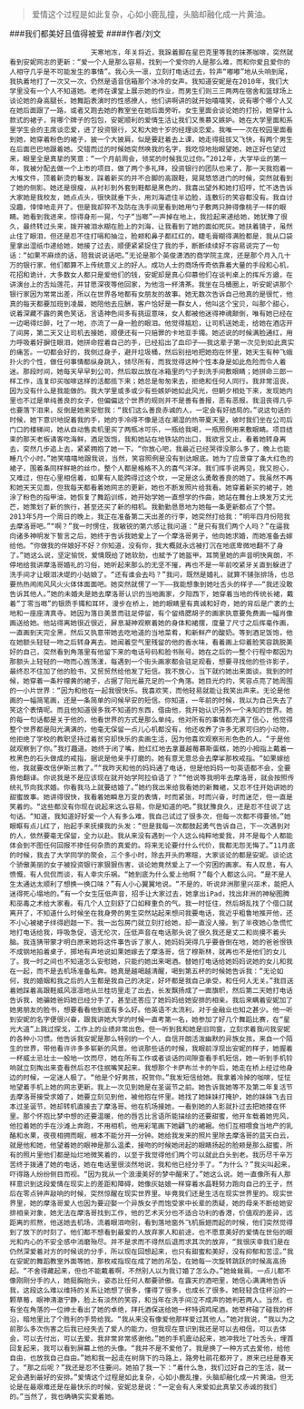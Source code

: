 > 爱情这个过程是如此复杂，心如小鹿乱撞，头脑却融化成一片黄油。

###我们都美好且值得被爱
####作者/刘文

						天寒地冻，年关将近，我跺着脚在星巴克里等我的抹茶咖啡，突然就看到安妮网志的更新：“爱一个人是那么容易，找到一个爱你的人是那么难，而和你爱且爱你的人相守几乎是不可能发生的事情”。我心头一凛，立刻打电话过去，铃声“嘟嘟”地从头响到尾，我执着地打了一次又一次，仍然是语音信箱那个冰冷的女声。我知道安妮是在2010年，我们大学里没有一个人不知道她。老师在课堂上展示她的作业，而男生们则三三两两在宿舍和篮球场上谈论她的身高腿长，她舞蹈表演时的性感撩人，他们讲啊讲的就开始嘻嘻笑，说有哪个哪个人又在她后面跟了一路，或者又跑去她的教室坐在她后面旁听。女生里面会谈论她的打扮，她穿什么款式的裙子，背哪个牌子的包包，安妮顺利的爱情生活让我们又羡慕又嫉妒。她在大学里面和系里学生会的主席谈恋爱，进了投资银行，又和大她十岁的经理谈恋爱。我唯一一次在校园里面看到她，她穿着粉色的裙子，披一个大披肩，似是要赶着去上课，她走得挺拔又飞快，有两个男生在后面巴巴地跟着她。交错而过的时候她突然唤我的名字，我吃惊地抬眼望她，她正好也望过来，眼里全是真挚的笑意：“一个月前周会，领奖的时候我见过你。”2012年，大学毕业的第一年，我被分配去做一个上市的项目，做了两个多礼拜，投资银行的团队也来了，那一天我抱着一大堆文件，顶着新烫的鬈发，踩着新买的并不合脚的高跟鞋，晃晃悠悠进门的时候，突然就看到了她的侧影。她还是很瘦，从衬衫到外套到鞋都是黑色的，我喜出望外和她打招呼，忙不迭告诉大家她是我校友，她点点头，很快就垂下头，用刘海遮住半边脸，连敷衍的笑容都没有。我自讨没趣，悻悻地走开了。但是我却猝不及防在洗手间里看到她用勺子敷两只肿得像桃子一样的眼睛。她看到我进来，惊得身形一晃，勺子“当啷”一声掉在地上，我捡起来递给她，她犹豫了很久，最终转过头来，拨开被泪水糊在脸上的刘海，让我看到了她的面如死灰。她扶着镜子，虽然止住了眼泪，但还是忍不住打嗝和抽泣，脸颊和鼻子都红红的，睫毛膏糊得满脸都是，我从口袋里拿出湿纸巾递给她，她接了过去，顺便紧紧捉住了我的手，断断续续好不容易说完了一句话：“如果不麻烦的话，陪我说说话吧。”无论是那个英俊潇洒的商学院主席，还是那个月入几十万的银行家，他们都算不上传统意义上的好人。成功人士的商场传奇依靠着大量的手段和心机，花招和诡计，大多数女人都只是爱他们的钱，安妮却是真心仰慕他们在谈判桌上的挥斥方遒，在讲演台上的舌灿莲花，并甘愿深夜等他回家，为他泡一杯清茶。我坐在马桶圈上，听安妮讲那个银行家因为常常出差，所以在世界各地都有女朋友的故事。她无数次告诉自己他真的是很忙，他真的每天都要加班到凌晨，她陪他去应酬，客户恰好是一群女人，他叫这个宝贝，叫那个甜心，说着深藏不露的黄色笑话，言语神色间多有挑逗意味，女人都被他迷得神魂颠倒，唯有她已经在一边喝得烂醉，吐了一地，亦流了一身一脸的眼泪。他觉得尴尬，让司机送她走，给她在酒店开了间房，第二天又让司机去接她，顺便还有一只赔罪的卡地亚手镯。她述说的时候满脸通红，用力呼吸着好摒住眼泪，她拼命捏着自己的手，已经掐出了血印子——我这辈子第一次见到如此真实的痛苦。一切都会好的，我侧过身子，避开垃圾桶，然后别扭地把她抱在怀里，她天生有种飞蛾扑火的个性，做任何事情都纵身跳入，倾尽所有，而我觉得这种个性本身是如此危险而令人着迷。那段时间，她每天早早到公司，然后取出放在冰箱里的勺子到洗手间敷眼睛；她拼命三郎一样工作，连复印买咖啡这样的活都揽下来；她总是匆匆来去，拒绝和任何人同行。我非常沮丧，因为没有什么是我能做的。我大学里或多或少有些嫉妒她如此风光，但朝夕相处下来，发现她内里也不过是单纯善良的女子，但偏偏这个世界的规则并不是善有善报，恶有恶报。我沮丧得几乎也要落下泪来，反倒是她来安慰我：“我们这么善良赤诚的人，一定会有好结局的。”说这句话的时候，她下意识地捉着我的手，她的手冷得不像是活在潮湿的热带夏天里，彼时我们坐在公司后门口的楼梯间，她从自动售卖机里买了两瓶冰可乐，一瓶给我喝，一瓶照例用来敷眼睛。项目结束的那天老板请客吃海鲜，酒足饭饱，我和她站在地铁站的出口，我欲言又止，看着她转身离去，突然几步追上去，紧紧拥抱了她一下。“你放心吧，我最近已经哭得没那么多了，晚上也能睡几个小时。”她笑嘻嘻地跟我说，当然，笑容照例是没有到达眼底。她为了应景穿了条大红色的裙子，围着条同样鲜艳的丝巾，整个人都是格格不入的喜气洋洋。我们挥手说再见，我又担心，又难过，但在心里相信着，如果有人能跨得过这个坎，一定是这么勇敢善良的她了。我虽然不再和她天天见面，但我每天都看着她网志的更新，她也不断发照片给我看。她穿着新买的裙子，她涂了粉色的指甲油，她恢复了舞蹈训练，她开始学她一直想学的作曲，她站在舞台上焕发万丈光芒，她策划了新的旅行，甚至还买了新的相机。我勤勤恳恳地为她每一条更新都点了个赞。2013年5月一个周日的晚上，我正在准备第二天出差的行李，她突然打给我：“明年四月份陪我去摩洛哥吧。”“啊？”我一时愣住，我敏锐的第六感让我问道：“是只有我们两个人吗？”在逼我向诸多神明发下誓言之后，她终于告诉我她爱上了一个摩洛哥男子，他向她求婚，而她准备去嫁给他。“你做我的伴娘好不好？你知道，没有你，我大概就永远被打沉在地底卑微地翻不了身了。”她这么说，坚定愉悦，爱情既给了她软肋，也赋予了她盔甲。耳筒里她的声音明快爽朗，不停地给我讲摩洛哥婚礼的习俗，她听起来那么的无坚不摧，再也不是一年前咬紧牙关直到躲进了洗手间才让眼泪决堤的小姑娘了。“还有谁会去吗？”我问，既然是婚礼，就算不铺张排场，也总要热热闹闹风风火火体体面面吧。她突然就愣了一下——我能想象到她吐舌头的样子——“我还没敢告诉其他人。”她的未婚夫是她去摩洛哥认识的当地画家，夕阳西下，她穿着当地的传统长裙，戴着“丁零当啷”的银质手镯和耳环，漫步在桥上，她的眼睛里有真诚和好奇，她的背后是广袤的土地和一座座清真寺。她因为落日美景而驻足停留，有个留络腮胡子的画家执意要免费画一幅肖像画送给她。他站得离她很近很近，屏息凝神观察着她的身体和裙摆，度量了尺寸之后挥毫作画，一直画到天完全黑，然后又执意带她去吃地道的当地菜肴，和新鲜产的酸奶。等到酒足饭饱，他在她额头轻轻一吻之后转身离去。她闻着空气里残留的他的香水味，看着画上仰着脸笑容跳脱美好的自己，突然看到角落里有他留下来的电话号码和脸书账号。她在之后的一整个行程中都因为那额头上轻轻的一吻而心旌荡漾，每遇到一个街头画家都会驻足观看，想要寻找他的些许影子，最终忍不住加了他的脸书，又贸贸然给他发了短信。我不放心，当下就约她出来面谈。我到的时候，她穿着一条柠檬黄的裙子，占据了阳光最充足的一个角落。她目光灼灼，笑容点亮了她周围的一小片世界：“因为和他在一起我很快乐。我喜欢笑，而他轻易就能让我笑出声来。无论是他画的一幅简笔画，还是一条简单的问候早安的短信。你知道，一年前的时候，我以为自己失去了笑这个表情呢。而且他知道很多我不知道的东西，借由他，我开始认识另外一个未知的世界。她的每一句话都是关于他的，他看世界的方式是那么单纯，他对所有的事情都充满了信心，他觉得整个世界都是阳光满满的，他毫无保留一点儿心机都没有，他还收养了许多无家可归的小动物，他拒绝了学校的教职坚持过着贫穷却快乐的卖画生活，因为他喜欢观察形形色色的人。“于是他就观察到了你。”我打趣道。她终于闭了嘴，脸红红地去拿蔓越莓慕斯蛋糕，她的小拇指上戴着一枚黑色的石头做成的戒指，据说是他亲手打磨的。她有意无意总会去摩挲那枚戒指。“如果嫁给他，我就要改信伊斯兰教了。”“我昨天和他的妈妈通了电话，但是他妈妈一句英语都不会，全要靠他翻译。你说我是不是应该现在就开始学阿拉伯语了？”“他说等我明年去摩洛哥，就会按照传统礼节向我求婚。你看我马上就要结婚了。”她约我出来给我看她的新舞裙，又忍不住开始讲她的甜蜜故事。她讲得很快，我看着她瞬息万变的表情，时而紧张，时而兴奋，时而迷茫，但一直是笑着的。“这些都没有你现在说起来这么容易，你是知道的吧。”我犹豫良久，还是忍不住说了这句话。“知道，我知道好好爱一个人有多么难，我自己试过了很多次，但每一次都不得要领。”她眼眶有点儿红了，抬起手来抚摸我的头发：“但是我每一次都鼓起勇气告诉自己，下一次遇到对的人，依然要毫无保留，全力以赴。我从来没有遇到一个人这么纯粹地爱我，并不是每个人都能体会到不图任何回报不掺任何杂质的真爱的。将来无论要付什么代价，我都无怨无悔了。”11月底的时候，我去了大学同学的聚会，三个多小时，除去开头的寒暄，大家谈论的都是安妮。谈论这个骄傲美丽的女子被投资银行家狠狠伤害，谈论她竟然爱上了一个穷困的画家。有人叹息，有人愤慨，有人侃侃而谈，有人幸灾乐祸。“她到底为什么爱上他啊？”每个人都这么问。“是不是人生太通达太顺利了想换一换口味？”有人小心翼翼地说。“不是的，听说非洲那里兴巫术，能把人迷得死心塌地的。”有一个女生压低声音，招手让大家过去，她拿出iPad，找出非洲的神秘图腾和巫毒之术给大家看。有几个人立刻舒了口如释重负的气。我一时怔住，然后胡乱找了个借口就离开了，不知道什么时候坐在我身旁的男生突然站起来想问我要电话，我近乎粗鲁地推开他，还不小心被裙子绊得趔趄一下。我一出包房门就立刻打给她，却一直没人接。到了半夜她心急慌忙地打电话给我，呼吸急促，语无伦次，压低声音在电话那头说了很久我还是丈二和尚摸不着头脑。我连猜带蒙才明白原来她将这件事告诉了家人，她妈妈哭得几乎要昏倒在地，她的爸爸恨铁不成钢地拍着桌子，掷地有声地说如果她嫁去了摩洛哥，信了穆斯林，就再也不是他们的女儿了。我一时之间也不知道怎么安慰她，只能约她出来喝酒。替她打电话给她妈妈说她的女儿和我在一起，而不是去机场准备私奔。她真是越喝越清醒，喝到第五杯的时候她告诉我：“无论如何，我的婚姻和我之后的人生都是我自己的决定，好坏都是我自己承受，和任何人无关。”我目送着她踩着高跟鞋威风凛凛地从兰桂坊里走了出去，长发飘扬成了一面旗帜，然后第二天她打电话告诉我，她骗她爸妈她已经分手了，甚至还答应了她妈妈给她安排的相亲。我后来瞒着安妮加了她男朋友的脸书，想要看看他到底有多么好。他英语不太流利，对于金融业也知之甚少。他一听到安妮的名字便很兴奋，跟我讲她大学的时候一直考第一名，她参加了好几个舞蹈比赛，在“星光大道”上跳过探戈，工作上的业绩非常出色，但一听到我和她是旧同窗，立刻求着我问我安妮的各种小习惯。他告诉我安妮是那么特别的一个人，自信开朗活泼幽默的异族女孩，来自一个陌生的世界，带他看许许多多崭新的风景。他说那些话的时候，我眼前浮现出安妮的样子，她握着一杯威士忌壮士一般地一饮而尽，她在所有工作或者谈话的间隙查看手机短信，她一听到手机铃响就立刻掏出来查看然后忍不住抿嘴笑起来。我想那个卡萨布兰卡的午后，她走在桥上经过他身边的时候，一定迷人极了。“他是个好男孩，祝贺你。”我发短信给她。我拿着冷掉的咖啡，怔怔地望着手机上她的网志更新。我上一次见到她是在圣诞节之前。她告诉我她等不及第二年复活节去摩洛哥接受求婚了，她要立刻见到他，被他抱在怀里。她找了她妹妹打掩护，她的妹妹飞去日本过圣诞节，她却转机直接去了摩洛哥。他在机场接她，一看到她的人影就扑过去把她搂在怀里。那个怀抱比梦中想的还要温暖，他的唇舌比言语所能描绘的还要甜蜜，他开车载着她兜风，他拉着她的手在沙滩上奔跑，不用相机，他用彩笔画下她翩飞的裙裾。他们互相喂食当地产的乳酪和水果，夜夜相拥而眠，根本不能分开一分钟。她给我发来的照片里除去摩洛哥的蓝天白云，就是他和她，他望着她的眼神是那么温柔，接吻的时候她闭起的眼睛扬起的脸颊是那么甜蜜，所有的照片里他们都是灿烂地微笑着的，以至于我觉得他们两个可以就此白头到老。我历尽千辛万苦终于拨通了她的电话，她在电话里很淡然地说，我和他已经分手了。“为什么？”我尖叫起来，吓得路人纷纷侧目而视。“因为我从一个浪漫美好的梦中醒来了。”她这么说。她一直像所有人那样意识到这段爱情在现实上的差距和障碍，她像灰姑娘一样穿着水晶鞋努力跑向自己的王子，然后在零点钟声敲响的时候，突然惊醒在现实世界里。毕竟我们还是生活在现实世界里的。现实世界里，她的摩洛哥爱人也因为要迎娶一个异族女子而饱受家中长辈的质疑，她的母亲不断给她安排相亲对象，她无法在摩洛哥找到工作，他的艺术天分也不适合功利的香港，价值观的差异，远距离的煎熬，他送她去机场，流着眼泪吻别，看到落地窗外飞机振翅而起的时候，他们突然觉得到了放下的时刻了。他们都不想看到最爱的人放弃家人和前途，也不愿意美好的爱情在世俗的眼光和内心的不安全感中消磨殆尽。并不是求而不得然后退而求其次的放弃，“我很庆幸我们是在仍然深爱着对方的时候说的分手，所以现在回想起来，也只有甜蜜和美好，没有抑郁和苦涩。”我在安妮的舞蹈教室外面等她，那枚戒指现在成了她的吊坠，在她每一次旋转跳跃的时候高高扬起。“不舍得藏起来，但也不能戴着啊，不然别人以为我订婚了怎么办。”她耸耸肩。一点儿都不像刚刚分手的人，她挺胸抬头，姿态比任何人都要骄傲。在露天的酒吧里，她信心满满地告诉我，这段这么难以维持的关系让她想了很多，懂得了很多，也成长了很多。她轻轻含住杯沿的一颗草莓，眼神清澈宁静，脸上有淡然的笑容，和当年在洗手间泣不成声的她判若两人。当然，也有坐在角落的一位绅士看出了她的卓绝，拜托酒保送给她一杯特调鸡尾酒。她举杯碰了碰我的杯沿，暗地里比了个胜利的手势给我。“我从来没有像爱他那样爱过其他人。”她对我说，“我以为之前那么多次伤害之后我已经失去了爱人的能力，但我现在意识到我还是可以去相信，可以去体会，可以去付出，可以去爱。我非常非常感谢他。”她的手机震动起来，她冲我吐了吐舌头，埋首回复起来，我可以看到屏幕上他的头像。“我并不是不爱他了。我是换了一种方式去爱他，给他自由，也放我自己自由。”她和我一起走在树荫下的马路上，路旁杜鹃花都开了，原来已经是春天了。“那之后呢？”我还是忍不住要问。她拍了我一下：“着什么急，我们过好自己的生活，就一定会遇到最好的安排。”爱情这个过程是如此复杂，心如小鹿乱撞，头脑却融化成一片黄油。但无论是在最艰难还是在最快乐的时候，安妮总是说：“一定会有人来爱如此真挚又赤诚的我们的。”当然了，我也确确实实爱着她。			  		